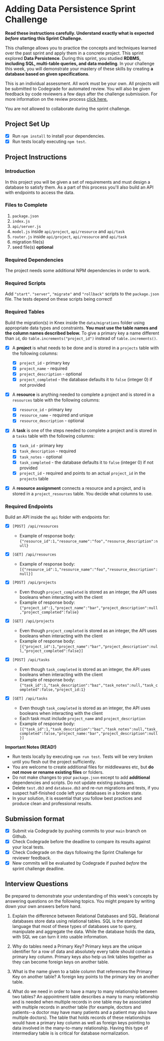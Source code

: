 # Adding Data Persistence Sprint Challenge

**Read these instructions carefully. Understand exactly what is expected
_before_ starting this Sprint Challenge.**

This challenge allows you to practice the concepts and techniques learned over
the past sprint and apply them in a concrete project. This sprint explored
**Data Persistence**. During this sprint, you studied **RDBMS, including SQL,
multi-table queries, and data modeling**. In your challenge this week, you will
demonstrate your mastery of these skills by creating **a database based on given
specifications**.

This is an individual assessment. All work must be your own. All projects will
be submitted to Codegrade for automated review. You will also be given feedback
by code reviewers a few days after the challenge submission. For more
information on the review process
[click here.](https://www.notion.so/bloomtech/How-to-View-Feedback-in-CodeGrade-c5147cee220c4044a25de28bcb6bb54a)

You are not allowed to collaborate during the sprint challenge.

## Project Set Up

- [x] Run `npm install` to install your dependencies.
- [x] Run tests locally executing `npm test`.

## Project Instructions

### Introduction

In this project you will be given a set of requirements and must design a
database to satisfy them. As a part of this process you'll also build an API
with endpoints to access the data.

### Files to Complete

1. `package.json`
2. `index.js`
3. `api/server.js`
4. `model.js` inside `api/project`, `api/resource` and `api/task`
5. `router.js` inside `api/project`, `api/resource` and `api/task`
6. migration file(s)
7. seed file(s) **optional**

### Required Dependencies

The project needs some additional NPM dependencies in order to work.

### Required Scripts

Add `"start"`. `"server"`, `"migrate"` and `"rollback"` scripts to the
`package.json` file. The tests depend on these scripts being correct!

### Required Tables

Build the migration(s) in Knex inside the `data/migrations` folder using
appropriate data types and constraints. **You must use the table names and the
column names described below.** To give a primary key a name different than
`id`, do `table.increments("project_id")` instead of `table.increments()`.

- [x] A **project** is what needs to be done and is stored in a `projects` table
      with the following columns:

  - [x] `project_id` - primary key
  - [x] `project_name` - required
  - [x] `project_description` - optional
  - [x] `project_completed` - the database defaults it to `false` (integer 0) if
        not provided

- [x] A **resource** is anything needed to complete a project and is stored in a
      `resources` table with the following columns:

  - [x] `resource_id` - primary key
  - [x] `resource_name` - required and unique
  - [x] `resource_description` - optional

- [x] A **task** is one of the steps needed to complete a project and is stored
      in a `tasks` table with the following columns:

  - [x] `task_id` - primary key
  - [x] `task_description` - required
  - [x] `task_notes` - optional
  - [x] `task_completed` - the database defaults it to `false` (integer 0) if
        not provided
  - [x] `project_id` - required and points to an actual `project_id` in the
        `projects` table

- [x] A **resource assignment** connects a resource and a project, and is stored
      in a `project_resources` table. You decide what columns to use.

### Required Endpoints

Build an API inside the `api` folder with endpoints for:

- [x] `[POST] /api/resources`

  - Example of response body:
    `{"resource_id":1,"resource_name":"foo","resource_description":null}`

- [x] `[GET] /api/resources`

  - Example of response body:
    `[{"resource_id":1,"resource_name":"foo","resource_description":null}]`

- [x] `[POST] /api/projects`

  - Even though `project_completed` is stored as an integer, the API uses
    booleans when interacting with the client
  - Example of response body:
    `{"project_id":1,"project_name":"bar","project_description":null,"project_completed":false}`

- [x] `[GET] /api/projects`

  - Even though `project_completed` is stored as an integer, the API uses
    booleans when interacting with the client
  - Example of response body:
    `[{"project_id":1,"project_name":"bar","project_description":null,"project_completed":false}]`

- [x] `[POST] /api/tasks`

  - Even though `task_completed` is stored as an integer, the API uses booleans
    when interacting with the client
  - Example of response body:
    `{"task_id":1,"task_description":"baz","task_notes":null,"task_completed":false,"project_id:1}`

- [x] `[GET] /api/tasks`
  - Even though `task_completed` is stored as an integer, the API uses booleans
    when interacting with the client
  - Each task must include `project_name` and `project_description`
  - Example of response body:
    `[{"task_id":1,"task_description":"baz","task_notes":null,"task_completed":false,"project_name:"bar","project_description":null}]`

**Important Notes (READ!)**

- Run tests locally by executing `npm run test`. Tests will be very broken until
  you flesh out the project sufficiently.
- You are welcome to create additional files for middlewares etc, but **do not
  move or rename existing files** or folders.
- Do not make changes to your `package.json` except to add **additional**
  dependencies and scripts. Do not update existing packages.
- Delete `test.db3` and `database.db3` and re-run migrations and tests, if you
  suspect half-finished code left your databases in a broken state.
- In your solution, it is essential that you follow best practices and produce
  clean and professional results.

## Submission format

- [x] Submit via Codegrade by pushing commits to your `main` branch on Github.
- [x] Check Codegrade before the deadline to compare its results against your
      local tests.
- [x] Check Codegrade on the days following the Sprint Challenge for reviewer
      feedback.
- [x] New commits will be evaluated by Codegrade if pushed _before_ the sprint
      challenge deadline.

## Interview Questions

Be prepared to demonstrate your understanding of this week's concepts by
answering questions on the following topics. You might prepare by writing down
your own answers before hand.

1. Explain the difference between Relational Databases and SQL. Relational
   databases store data using relational tables. SQL is the standard language
   that most of these types of databases use to query, manipulate and aggregate
   the data. While the database holds the data, with SQL we can turn it into
   usable information.

2. Why do tables need a Primary Key? Primary keys are the unique identifier for
   a row of data and absolutely every table should contain a primary key column.
   Primary keys also help us link tables together as they can become foreign
   keys on another table.

3. What is the name given to a table column that references the Primary Key on
   another table? A foreign key points to the primary key on another table.

4. What do we need in order to have a many to many relationship between two
   tables? An appointment table describes a many to many relationship and is
   needed when multiple records in one table may be associated with multiple
   records in another table (for example, doctors and patients--a doctor may
   have many patients and a patient may also have multiple doctors). The table
   that holds records of these relationships would have a primary key column as
   well as foreign keys pointing to data involved in the many-to-many
   relationship. Having this type of intermediary table is is critical for
   database normalization.
